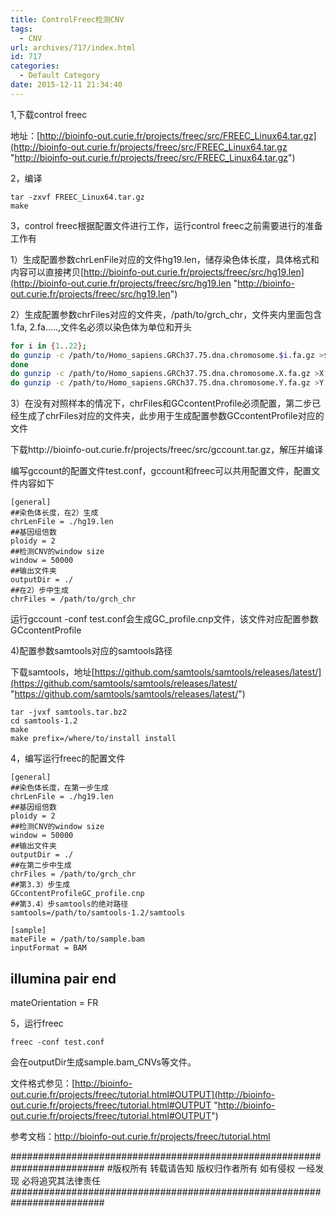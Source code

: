 ```yaml
---
title: ControlFreec检测CNV
tags:
  - CNV
url: archives/717/index.html
id: 717
categories:
  - Default Category
date: 2015-12-11 21:34:40
---
```


1,下载control freec

地址：[http://bioinfo-out.curie.fr/projects/freec/src/FREEC_Linux64.tar.gz](http://bioinfo-out.curie.fr/projects/freec/src/FREEC_Linux64.tar.gz "http://bioinfo-out.curie.fr/projects/freec/src/FREEC_Linux64.tar.gz")

2，编译

    tar -zxvf FREEC_Linux64.tar.gz
    make

3，control freec根据配置文件进行工作，运行control freec之前需要进行的准备工作有
<!--more-->

1）生成配置参数chrLenFile对应的文件hg19.len，储存染色体长度，具体格式和内容可以直接拷贝[http://bioinfo-out.curie.fr/projects/freec/src/hg19.len](http://bioinfo-out.curie.fr/projects/freec/src/hg19.len "http://bioinfo-out.curie.fr/projects/freec/src/hg19.len")

2）生成配置参数chrFiles对应的文件夹，/path/to/grch_chr，文件夹内里面包含1.fa, 2.fa.....,文件名必须以染色体为单位和开头

```bash
for i in {1..22};
do gunzip -c /path/to/Homo_sapiens.GRCh37.75.dna.chromosome.$i.fa.gz >$i.fa;
done
do gunzip -c /path/to/Homo_sapiens.GRCh37.75.dna.chromosome.X.fa.gz >X.fa;
do gunzip -c /path/to/Homo_sapiens.GRCh37.75.dna.chromosome.Y.fa.gz >Y.fa;
```

3）在没有对照样本的情况下，chrFiles和GCcontentProfile必须配置，第二步已经生成了chrFiles对应的文件夹，此步用于生成配置参数GCcontentProfile对应的文件

下载http://bioinfo-out.curie.fr/projects/freec/src/gccount.tar.gz，解压并编译

编写gccount的配置文件test.conf，gccount和freec可以共用配置文件，配置文件内容如下

```
[general]
##染色体长度，在2）生成
chrLenFile = ./hg19.len
##基因组倍数
ploidy = 2
##检测CNV的window size
window = 50000
##输出文件夹
outputDir = ./
##在2）步中生成
chrFiles = /path/to/grch_chr
```


运行gccount -conf test.conf会生成GC_profile.cnp文件，该文件对应配置参数GCcontentProfile

4)配置参数samtools对应的samtools路径

下载samtools，地址[https://github.com/samtools/samtools/releases/latest/](https://github.com/samtools/samtools/releases/latest/ "https://github.com/samtools/samtools/releases/latest/")

```
tar -jvxf samtools.tar.bz2
cd samtools-1.2
make
make prefix=/where/to/install install
```

4，编写运行freec的配置文件

```
[general]
##染色体长度，在第一步生成
chrLenFile = ./hg19.len
##基因组倍数
ploidy = 2
##检测CNV的window size
window = 50000
##输出文件夹
outputDir = ./
##在第二步中生成
chrFiles = /path/to/grch_chr
##第3.3）步生成
GCcontentProfileGC_profile.cnp
##第3.4）步samtools的绝对路径
samtools=/path/to/samtools-1.2/samtools

[sample]
mateFile = /path/to/sample.bam
inputFormat = BAM
```



## illumina pair end
mateOrientation = FR</pre>

5，运行freec

`freec -conf test.conf`

会在outputDir生成sample.bam_CNVs等文件。

文件格式参见：[http://bioinfo-out.curie.fr/projects/freec/tutorial.html#OUTPUT](http://bioinfo-out.curie.fr/projects/freec/tutorial.html#OUTPUT "http://bioinfo-out.curie.fr/projects/freec/tutorial.html#OUTPUT")

参考文档：http://bioinfo-out.curie.fr/projects/freec/tutorial.html

\#########################################################################
\#版权所有 转载请告知 版权归作者所有 如有侵权 一经发现 必将追究其法律责任
\#########################################################################
